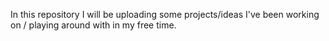 In this repository I will be uploading some projects/ideas I've been working on / playing around with in my free time.
